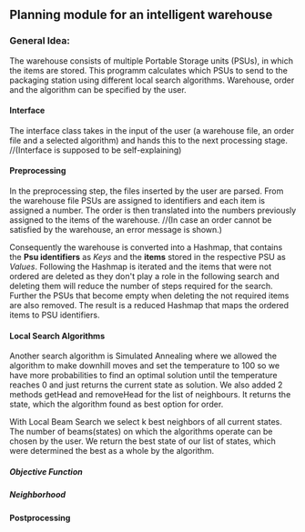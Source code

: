 ## Planning module for an intelligent warehouse

### General Idea:
The warehouse consists of multiple Portable Storage units (PSUs), in which the items are stored.
This programm calculates which PSUs to send to the packaging station using different local search algorithms.
Warehouse, order and the algorithm can be specified by the user. 

#### Interface
The interface class takes in the input of the user (a warehouse file, an order file and a selected algorithm) and hands this to the next processing stage.
//(Interface is supposed to be self-explaining)

#### Preprocessing
In the preprocessing step, the files inserted by the user are parsed. 
From the warehouse file PSUs are assigned to identifiers and each item is assigned a number. 
The order is then translated into the numbers previously assigned to the items of the warehouse. //(In case an order cannot be satisfied by the warehouse, an error message is shown.)

Consequently the warehouse is converted into a Hashmap, that contains the **Psu identifiers** as *Keys* and the **items** stored in the respective PSU as *Values*.
Following the Hashmap is iterated and the items that were not ordered are deleted as they don't play a role in the following search and deleting them will reduce the number of steps required for the search.
Further the PSUs that become empty when deleting the not required items are also removed.
The result is a reduced Hashmap that maps the ordered items to PSU identifiers.

#### Local Search Algorithms

Another search algorithm is Simulated Annealing where we allowed the algorithm to make downhill moves and set the temperature to 100 so we have more probabilities to find an optimal solution until the temperature reaches 0 and just returns the current state as solution. We also added 2 methods getHead and removeHead for the list of neighbours. It returns the state, which the algorithm found as best option for order.

With Local Beam Search we select k best neighbors of all current states. The number of beams(states) on which the algorithms operate can be chosen by the user. We return the best state of our list of states, which were determined the best as a whole by the algorithm.

##### Objective Function
##### Neighborhood

#### Postprocessing
